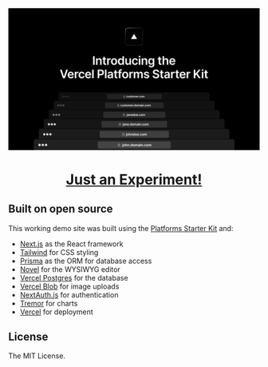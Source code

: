 <a href="https://justanexperiment.ai">
  <img alt="Just an Experiment!" src="/public/thumbnail.png">
  <h1 align="center">Just an Experiment!</h1>
</a>

## Built on open source

This working demo site was built using the [Platforms Starter Kit](https://demo.vercel.pub/platforms-starter-kit) and:

- [Next.js](https://nextjs.org/) as the React framework
- [Tailwind](https://tailwindcss.com/) for CSS styling
- [Prisma](https://prisma.io/) as the ORM for database access
- [Novel](https://novel.sh/) for the WYSIWYG editor
- [Vercel Postgres](https://vercel.com/storage/postgres) for the database
- [Vercel Blob](https://vercel.com/storage/blob) for image uploads
- [NextAuth.js](https://next-auth.js.org/) for authentication
- [Tremor](https://tremor.so/) for charts
- [Vercel](http://vercel.com/) for deployment

## License

The MIT License.